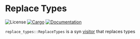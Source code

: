 # Replace Types
![License](https://img.shields.io/badge/license-MIT-green.svg)
[![Cargo](https://img.shields.io/crates/v/replace-types.svg)](https://crates.io/crates/replace-types)
[![Documentation](https://docs.rs/replace-types/badge.svg)](https://docs.rs/replace-types)

`replace_types::ReplaceTypes` is a syn [visitor](syn::visit_mut::VisitMut) that replaces types